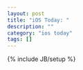 ```yaml
---
layout: post
title: "iOS Today: "
description: ""
category: "ios today"
tags: []
---
```

{% include JB/setup %}



